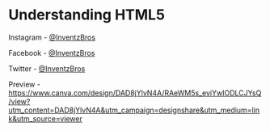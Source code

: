 # Understanding HTML5

Instagram - [@InventzBros](https://instagram.com/InventzBros)

Facebook - [@InventzBros](https://facebook.com/InventzBros)

Twitter - [@InventzBros](https://twitter.com/InventzBros)

Preview - https://www.canva.com/design/DAD8jYlvN4A/RAeWM5s_eviYwIODLCJYsQ/view?utm_content=DAD8jYlvN4A&utm_campaign=designshare&utm_medium=link&utm_source=viewer
